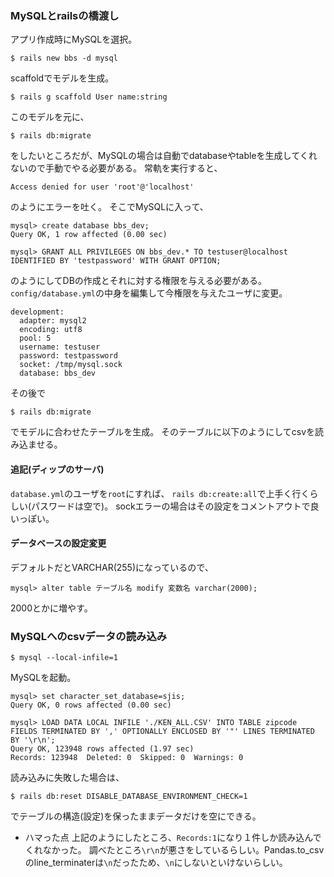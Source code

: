 ### MySQLとrailsの橋渡し
アプリ作成時にMySQLを選択。
```
$ rails new bbs -d mysql
```
scaffoldでモデルを生成。
```
$ rails g scaffold User name:string
```
このモデルを元に、
```
$ rails db:migrate
```
をしたいところだが、MySQLの場合は自動でdatabaseやtableを生成してくれないので手動でやる必要がある。
常軌を実行すると、
```
Access denied for user 'root'@'localhost' 
```
のようにエラーを吐く。
そこでMySQLに入って、
```
mysql> create database bbs_dev;
Query OK, 1 row affected (0.00 sec)
 
mysql> GRANT ALL PRIVILEGES ON bbs_dev.* TO testuser@localhost IDENTIFIED BY 'testpassword' WITH GRANT OPTION;
```
のようにしてDBの作成とそれに対する権限を与える必要がある。
`config/database.yml`の中身を編集して今権限を与えたユーザに変更。
```
development:
  adapter: mysql2
  encoding: utf8
  pool: 5
  username: testuser
  password: testpassword
  socket: /tmp/mysql.sock
  database: bbs_dev
```
その後で
```
$ rails db:migrate
```
でモデルに合わせたテーブルを生成。
そのテーブルに以下のようにしてcsvを読み込ませる。

#### 追記(ディップのサーバ)
`database.yml`のユーザを`root`にすれば、
`rails db:create:all`で上手く行くらしい(パスワードは空で)。
sockエラーの場合はその設定をコメントアウトで良いっぽい。

#### データベースの設定変更
デフォルトだとVARCHAR(255)になっているので、
```
mysql> alter table テーブル名 modify 変数名 varchar(2000);
```
2000とかに増やす。


### MySQLへのcsvデータの読み込み
```
$ mysql --local-infile=1
```
MySQLを起動。
```
mysql> set character_set_database=sjis;
Query OK, 0 rows affected (0.00 sec)

mysql> LOAD DATA LOCAL INFILE './KEN_ALL.CSV' INTO TABLE zipcode FIELDS TERMINATED BY ',' OPTIONALLY ENCLOSED BY '"' LINES TERMINATED BY '\r\n';
Query OK, 123948 rows affected (1.97 sec)
Records: 123948  Deleted: 0  Skipped: 0  Warnings: 0
```

読み込みに失敗した場合は、
```
$ rails db:reset DISABLE_DATABASE_ENVIRONMENT_CHECK=1 
```
でテーブルの構造(設定)を保ったままデータだけを空にできる。

- ハマった点
上記のようにしたところ、`Records:1`になり１件しか読み込んでくれなかった。
調べたところ`\r\n`が悪さをしているらしい。Pandas.to_csvのline_terminaterは`\n`だったため、`\n`にしないといけないらしい。